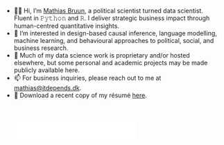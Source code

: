 - 👋🏼 Hi, I’m [Mathias Bruun](https://www.linkedin.com/in/mathias-bruun/), a political scientist turned data scientist. Fluent in 𝙿𝚢𝚝𝚑𝚘𝚗 and 𝚁. I deliver strategic business impact through human-centred quantitative insights.
- 👀 I’m interested in design-based causal inference, language modelling, machine learning, and behavioural approaches to political, social, and business research.
- 💼 Much of my data science work is proprietary and/or hosted elsewhere, but some personal and academic projects may be made publicly available here.
- 📫 For business inquiries, please reach out to me at [mathias@itdepends.dk](mailto:mathias@itdepends.dk).
- 📄 Download a recent copy of my résumé [here](https://github.com/mathiasbruun/mathiasbruun/raw/main/MB_CV.pdf).

<br>

&nbsp;&nbsp;&nbsp;&nbsp;&nbsp;&nbsp; <a href="https://www.itdepends.dk" rel="itdepends.dk">![itdepends.dk](https://raw.githubusercontent.com/mathiasbruun/mathiasbruun/2fc8dbd62885e992e97b4ceecaa98dd7ff2595e8/typewriter.svg)</a>
